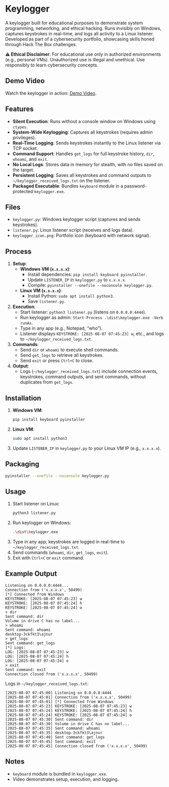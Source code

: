 # Keylogger



A keylogger  built for educational purposes to demonstrate system programming, networking, and ethical hacking. Runs invisibly on Windows, captures keystrokes in real-time, and logs all activity to a Linux listener. Developed as part of a cybersecurity portfolio, showcasing skills honed through Hack The Box challenges.

**⚠️ Ethical Disclaimer**: For educational use only in authorized environments (e.g., personal VMs). Unauthorized use is illegal and unethical. Use responsibly to learn cybersecurity concepts.

## Demo Video
Watch the keylogger in action: [Demo Video](https://drive.google.com/file/d/1Y6MSUbnZyN2-xrn3Nvh0S-c0WZszP5kR/view?usp=sharing).
## Features
- **Silent Execution**: Runs without a console window on Windows using `ctypes`.
- **System-Wide Keylogging**: Captures all keystrokes (requires admin privileges).
- **Real-Time Logging**: Sends keystrokes instantly to the Linux listener via TCP socket.
- **Command Support**: Handles `get_logs` for full keystroke history, `dir`, `whoami`, and `exit`.
- **No Local Logs**: Stores data in memory for stealth, with no files saved on the target.
- **Persistent Logging**: Saves all keystrokes and command outputs to `~/keylogger_received_logs.txt` on the listener.
- **Packaged Executable**: Bundles `keyboard` module in a password-protected `keylogger.exe`.

## Files
- `keylogger.py`: Windows keylogger script (captures and sends keystrokes).
- `listener.py`: Linux listener script (receives and logs data).
- `keylogger_icon.png`: Portfolio icon (keyboard with network signal).


## Process
1. **Setup**:
   - **Windows VM (`x.x.x.x`)**:
     - Install dependencies: `pip install keyboard pyinstaller`.
     - Update `LISTENER_IP` in `keylogger.py` to `x.x.x.x`.
     - Compile: `pyinstaller --onefile --noconsole keylogger.py`.
   - **Linux VM (`x.x.x.x`)**:
     - Install Python: `sudo apt install python3`.
     - Save `listener.py`.
2. **Execution**:
   - Start listener: `python3 listener.py` (listens on `0.0.0.0:4444`).
   - Run keylogger as admin: `Start-Process .\dist\keylogger.exe -Verb runAs`.
   - Type in any app (e.g., Notepad, “who”).
   - Listener displays `KEYSTROKE: [2025-08-07 07:45:23] w`, etc., and logs to `~/keylogger_received_logs.txt`.
3. **Commands**:
   - Send `dir` or `whoami` to execute shell commands.
   - Send `get_logs` to retrieve all keystrokes.
   - Send `exit` or press `Ctrl+C` to close.
4. **Output**:
   - Logs (`~/keylogger_received_logs.txt`) include connection events, keystrokes, command outputs, and sent commands, without duplicates from `get_logs`.

## Installation
1. **Windows VM**:
   ```bash
   pip install keyboard pyinstaller
   ```
2. **Linux VM**:
   ```bash
   sudo apt install python3
   ```
3. Update `LISTENER_IP` in `keylogger.py` to your Linux VM IP (e.g., `x.x.x.x`).

## Packaging
```bash
pyinstaller --onefile --noconsole keylogger.py
```


## Usage
1. Start listener on Linux:
   ```bash
   python3 listener.py
   ```
2. Run keylogger on Windows:
   ```bash
   .\dist\keylogger.exe 
   ```
3. Type in any app; keystrokes are logged in real-time to `~/keylogger_received_logs.txt`.
4. Send commands (`whoami`, `dir`, `get_logs`, `exit`).
5. Exit with `Ctrl+C` or `exit` command.

## Example Output
```
Listening on 0.0.0.0:4444...
Connection from ('x.x.x.x', 50499)
[*] Connected from Windows
KEYSTROKE: [2025-08-07 07:45:23] w
KEYSTROKE: [2025-08-07 07:45:24] h
KEYSTROKE: [2025-08-07 07:45:24] o
> dir
Sent command: dir
Volume in drive C has no label...
> whoami
Sent command: whoami
desktop-3ckfkt3\ajnur
> get_logs
Sent command: get_logs
[*] Logs:
LOG: [2025-08-07 07:45:23] w
LOG: [2025-08-07 07:45:24] h
LOG: [2025-08-07 07:45:24] o
> exit
Sent command: exit
Connection closed from ('x.x.x.x', 50499)
```
Logs in `~/keylogger_received_logs.txt`:
```
[2025-08-07 07:45:00] Listening on 0.0.0.0:4444
[2025-08-07 07:45:01] Connection from ('x.x.x.x', 50499)
[2025-08-07 07:45:01] [*] Connected from Windows
[2025-08-07 07:45:23] KEYSTROKE: [2025-08-07 07:45:23] w
[2025-08-07 07:45:24] KEYSTROKE: [2025-08-07 07:45:24] h
[2025-08-07 07:45:24] KEYSTROKE: [2025-08-07 07:45:24] o
[2025-08-07 07:45:30] Sent command: dir
[2025-08-07 07:45:30] Volume in drive C has no label...
[2025-08-07 07:45:35] Sent command: whoami
[2025-08-07 07:45:35] desktop-3ckfkt3\ajnur
[2025-08-07 07:45:40] Sent command: get_logs
[2025-08-07 07:45:45] Sent command: exit
[2025-08-07 07:45:45] Connection closed from ('x.x.x.x', 50499)
```

## Notes

- `keyboard` module is bundled in `keylogger.exe`.
- Video demonstrates setup, execution, and logging.

